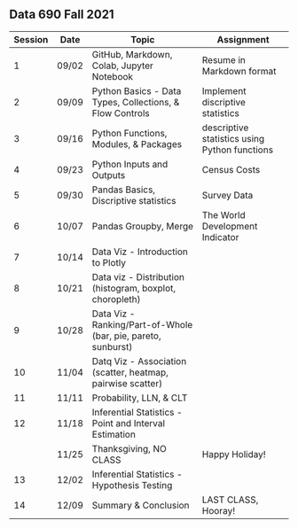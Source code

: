 ## Data 690 Fall 2021
Session | Date | Topic | Assignment
--------|-------| ------|-----------
1       | 09/02 | GitHub, Markdown, Colab, Jupyter Notebook                     | Resume in Markdown format
2       | 09/09 | Python Basics - Data Types, Collections, & Flow Controls      | Implement discriptive statistics 
3       | 09/16 | Python Functions, Modules, & Packages                         | descriptive statistics using Python functions
4       | 09/23 | Python Inputs and Outputs                                     | Census Costs 
5       | 09/30 | Pandas Basics, Discriptive statistics                         | Survey Data
6       | 10/07 | Pandas Groupby, Merge                                         | The World Development Indicator
7       | 10/14 | Data Viz - Introduction to Plotly                             |
8       | 10/21 | Data viz - Distribution (histogram, boxplot, choropleth)      |
9       | 10/28 | Data Viz - Ranking/Part-of-Whole (bar, pie, pareto, sunburst) |
10      | 11/04 | Datq Viz - Association (scatter, heatmap, pairwise scatter)   |
11      | 11/11 | Probability, LLN, & CLT                                       |
12      | 11/18 | Inferential Statistics - Point and Interval Estimation        |
        | 11/25 | Thanksgiving, NO CLASS                                        | Happy Holiday!
13      | 12/02 | Inferential Statistics - Hypothesis Testing                   | 
14      | 12/09 | Summary & Conclusion                                          | LAST CLASS, Hooray!






